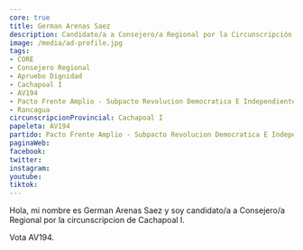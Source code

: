 ```yaml
---
core: true
title: German Arenas Saez
description: Candidato/a a Consejero/a Regional por la Circunscripción de Cachapoal I
image: /media/ad-profile.jpg
tags:
- CORE
- Consejero Regional
- Apruebo Dignidad
- Cachapoal I
- AV194
- Pacto Frente Amplio - Subpacto Revolucion Democratica E Independientes - Revolucion Democratica
- Rancagua
circunscripcionProvincial: Cachapoal I
papeleta: AV194
partido: Pacto Frente Amplio - Subpacto Revolucion Democratica E Independientes - Revolucion Democratica
paginaWeb:
facebook:
twitter:
instagram:
youtube:
tiktok:
---
```

Hola, mi nombre es German Arenas Saez y soy candidato/a a Consejero/a Regional por la circunscripcion de Cachapoal I.

Vota AV194.
